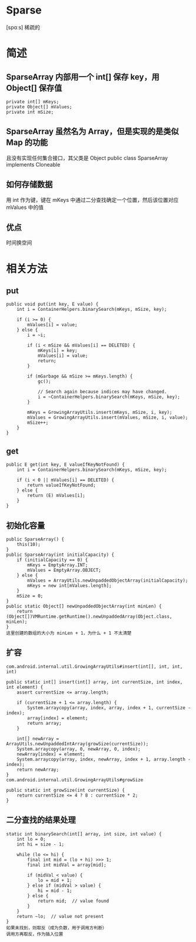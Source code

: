 # Sparse
 [spɑːs] 稀疏的
# 简述
## SparseArray 内部用一个 int[] 保存 key，用 Object[] 保存值

    private int[] mKeys;
    private Object[] mValues;
    private int mSize;
    
## SparseArray 虽然名为 Array，但是实现的是类似 Map 的功能
且没有实现任何集合接口，其父类是 Object
    public class SparseArray<E> implements Cloneable
    
## 如何存储数据
用 int 作为键，键在 mKeys 中通过二分查找确定一个位置，然后该位置对应 mValues 中的值

## 优点
时间换空间

# 相关方法
## put

    public void put(int key, E value) {
        int i = ContainerHelpers.binarySearch(mKeys, mSize, key);

        if (i >= 0) {
            mValues[i] = value;
        } else {
            i = ~i;

            if (i < mSize && mValues[i] == DELETED) {
                mKeys[i] = key;
                mValues[i] = value;
                return;
            }

            if (mGarbage && mSize >= mKeys.length) {
                gc();

                // Search again because indices may have changed.
                i = ~ContainerHelpers.binarySearch(mKeys, mSize, key);
            }

            mKeys = GrowingArrayUtils.insert(mKeys, mSize, i, key);
            mValues = GrowingArrayUtils.insert(mValues, mSize, i, value);
            mSize++;
        }
    }
    
## get
    public E get(int key, E valueIfKeyNotFound) {
        int i = ContainerHelpers.binarySearch(mKeys, mSize, key);

        if (i < 0 || mValues[i] == DELETED) {
            return valueIfKeyNotFound;
        } else {
            return (E) mValues[i];
        }
    }
    
## 初始化容量

    public SparseArray() {
        this(10);
    }
    public SparseArray(int initialCapacity) {
        if (initialCapacity == 0) {
            mKeys = EmptyArray.INT;
            mValues = EmptyArray.OBJECT;
        } else {
            mValues = ArrayUtils.newUnpaddedObjectArray(initialCapacity);
            mKeys = new int[mValues.length];
        }
        mSize = 0;
    }
    public static Object[] newUnpaddedObjectArray(int minLen) {
        return (Object[])VMRuntime.getRuntime().newUnpaddedArray(Object.class, minLen);
    }
    这里创建的数组的大小为 minLen + 1，为什么 + 1 不太清楚
## 扩容
    com.android.internal.util.GrowingArrayUtils#insert(int[], int, int, int)
    
    public static int[] insert(int[] array, int currentSize, int index, int element) {
        assert currentSize <= array.length;

        if (currentSize + 1 <= array.length) {
            System.arraycopy(array, index, array, index + 1, currentSize - index);
            array[index] = element;
            return array;
        }

        int[] newArray = ArrayUtils.newUnpaddedIntArray(growSize(currentSize));
        System.arraycopy(array, 0, newArray, 0, index);
        newArray[index] = element;
        System.arraycopy(array, index, newArray, index + 1, array.length - index);
        return newArray;
    }
    com.android.internal.util.GrowingArrayUtils#growSize
    
    public static int growSize(int currentSize) {
        return currentSize <= 4 ? 8 : currentSize * 2;
    }
    
## 二分查找的结果处理

    static int binarySearch(int[] array, int size, int value) {
        int lo = 0;
        int hi = size - 1;

        while (lo <= hi) {
            final int mid = (lo + hi) >>> 1;
            final int midVal = array[mid];

            if (midVal < value) {
                lo = mid + 1;
            } else if (midVal > value) {
                hi = mid - 1;
            } else {
                return mid;  // value found
            }
        }
        return ~lo;  // value not present
    }
    如果未找到，则取反（成为负数，用于调用方判断）
    调用方再取反，作为插入位置
    